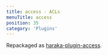 ```yaml
---
title: access - ACLs
menuTitle: access
position: 35
category: 'Plugins'
---
```


Repackaged as [haraka-plugin-access](https://github.com/haraka/haraka-plugin-access).


